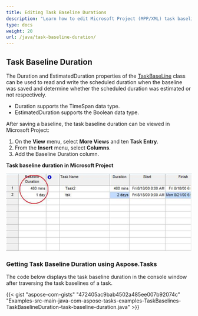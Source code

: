 ```yaml
---
title: Editing Task Baseline Durations
description: "Learn how to edit Microsoft Project (MPP/XML) task baseline durations using Aspose.Tasks for Java."
type: docs
weight: 20
url: /java/task-baseline-duration/
---
```


## **Task Baseline Duration**
The Duration and EstimatedDuration properties of the [TaskBaseLine](https://apireference.aspose.com/tasks/java/com.aspose.tasks/TaskBaseLine) class can be used to read and write the scheduled duration when the baseline was saved and determine whether the scheduled duration was estimated or not respectively.

- Duration supports the TimeSpan data type.
- EstimatedDuration supports the Boolean data type.

After saving a baseline, the task baseline duration can be viewed in Microsoft Project:

1. On the **View** menu, select **More Views** and ten **Task Entry**.
2. From the **Insert** menu, select **Columns**.
3. Add the Baseline Duration column.

**Task baseline duration in Microsoft Project**

![compare task baselines in Microsoft Project](task-baseline-duration_1.png)

### **Getting Task Baseline Duration using Aspose.Tasks**
The code below displays the task baseline duration in the console window after traversing the task baselines of a task.

{{< gist "aspose-com-gists" "472405ac9bab4502a485ee007b92074c" "Examples-src-main-java-com-aspose-tasks-examples-TaskBaselines-TaskBaselineDuration-task-baseline-duration.java" >}}
